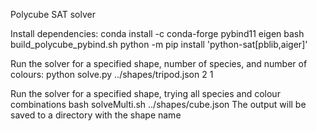 Polycube SAT solver

Install dependencies:
  conda install -c conda-forge pybind11 eigen
  bash build_polycube_pybind.sh
  python -m pip install 'python-sat[pblib,aiger]'

Run the solver for a specified shape, number of species, and number of colours:
  python solve.py ../shapes/tripod.json 2 1

Run the solver for a specified shape, trying all species and colour combinations
  bash solveMulti.sh ../shapes/cube.json
The output will be saved to a directory with the shape name